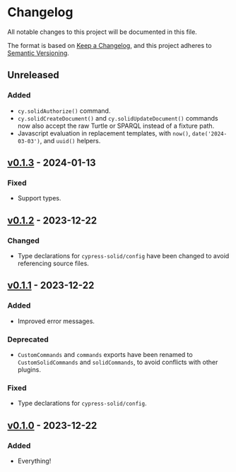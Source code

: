 # Changelog

All notable changes to this project will be documented in this file.

The format is based on [Keep a Changelog](https://keepachangelog.com/en/1.0.0/), and this project adheres to [Semantic Versioning](https://semver.org/spec/v2.0.0.html).

## Unreleased

### Added

-   `cy.solidAuthorize()` command.
-   `cy.solidCreateDocument()` and `cy.solidUpdateDocument()` commands now also accept the raw Turtle or SPARQL instead of a fixture path.
-   Javascript evaluation in replacement templates, with `now()`, `date('2024-03-03')`, and `uuid()` helpers.

## [v0.1.3](https://github.com/NoelDeMartin/cypress-solid/releases/tag/v0.1.3) - 2024-01-13

### Fixed

-   Support types.

## [v0.1.2](https://github.com/NoelDeMartin/cypress-solid/releases/tag/v0.1.2) - 2023-12-22

### Changed

-   Type declarations for `cypress-solid/config` have been changed to avoid referencing source files.

## [v0.1.1](https://github.com/NoelDeMartin/cypress-solid/releases/tag/v0.1.1) - 2023-12-22

### Added

-   Improved error messages.

### Deprecated

-   `CustomCommands` and `commands` exports have been renamed to `CustomSolidCommands` and `solidCommands`, to avoid conflicts with other plugins.

### Fixed

-   Type declarations for `cypress-solid/config`.

## [v0.1.0](https://github.com/NoelDeMartin/cypress-solid/releases/tag/v0.1.0) - 2023-12-22

### Added

-   Everything!
